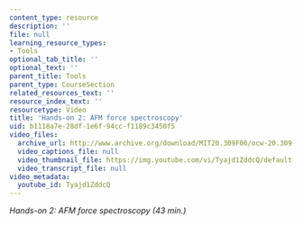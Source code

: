 ```yaml
---
content_type: resource
description: ''
file: null
learning_resource_types:
- Tools
optional_tab_title: ''
optional_text: ''
parent_title: Tools
parent_type: CourseSection
related_resources_text: ''
resource_index_text: ''
resourcetype: Video
title: 'Hands-on 2: AFM force spectroscopy'
uid: b1118a7e-28df-1e6f-94cc-f1189c3450f5
video_files:
  archive_url: http://www.archive.org/download/MIT20.309F06/ocw-20.309-2007-07-12-hands-on_300k.mp4
  video_captions_file: null
  video_thumbnail_file: https://img.youtube.com/vi/Tyajd1ZddcQ/default.jpg
  video_transcript_file: null
video_metadata:
  youtube_id: Tyajd1ZddcQ
---
```


_Hands-on 2: AFM force spectroscopy (43 min.)_